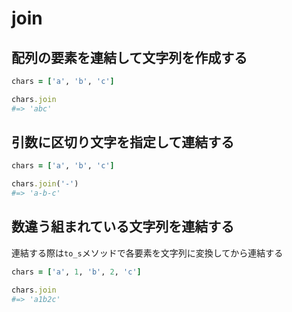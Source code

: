  # join
 ## 配列の要素を連結して文字列を作成する
 ```rb
 chars = ['a', 'b', 'c']
 
 chars.join
 #=> 'abc'
 ```
   
 ## 引数に区切り文字を指定して連結する
 ```rb
 chars = ['a', 'b', 'c']
 
 chars.join('-')
 #=> 'a-b-c'
 ```
   
 ## 数違う組まれている文字列を連結する
 連結する際は`to_s`メソッドで各要素を文字列に変換してから連結する
 ```rb
 chars = ['a', 1, 'b', 2, 'c']
 
 chars.join
 #=> 'a1b2c'
 ```
